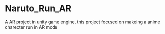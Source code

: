# Naruto_Run_AR
A AR project in unity game engine, this project focused on makeing a anime charecter run in AR mode
